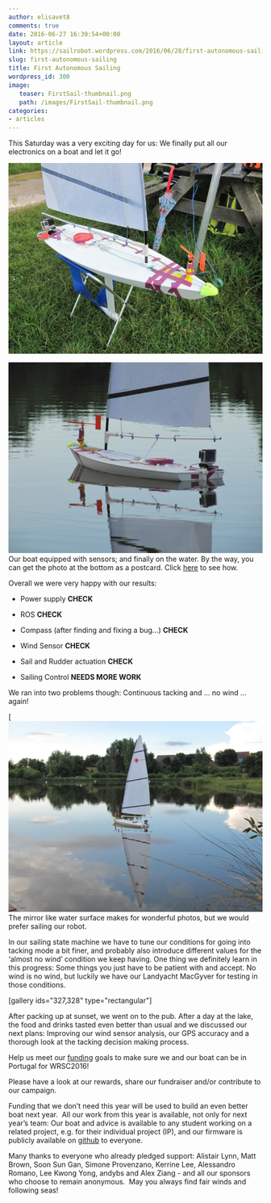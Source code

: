 ```yaml
---
author: elisavet8
comments: true
date: 2016-06-27 16:39:54+00:00
layout: article
link: https://sailrobot.wordpress.com/2016/06/28/first-autonomous-sailing/
slug: first-autonomous-sailing
title: First Autonomous Sailing
wordpress_id: 300
image:
   teaser: FirstSail-thumbnail.png
   path: /images/FirstSail-thumbnail.png
categories:
- articles
---
```


This Saturday was a very exciting day for us: We finally put all our electronics on a boat and let it go!

![dfd](/images/wordpress/dfd.jpg)

![sfs](/images/wordpress/sfs.jpg) Our boat equipped with sensors; and finally on the water. By the way, you can get the photo at the bottom as a postcard. Click [here](https://southampton.hubbub.net/p/sailrobot) to see how.

Overall we were very happy with our results:




  * Power supply **CHECK**


  * ROS **CHECK**


  * Compass (after finding and fixing a bug…) **CHECK**


  * Wind Sensor **CHECK**


  * Sail and Rudder actuation **CHECK**


  * Sailing Control **NEEDS MORE WORK**


We ran into two problems though: Continuous tacking and … no wind … again!

[![lol.jpg](/images/wordpress/lol.jpg) The mirror like water surface makes for wonderful photos, but we would prefer sailing our robot.

In our sailing state machine we have to tune our conditions for going into tacking mode a bit finer, and probably also introduce different values for the ‘almost no wind’ condition we keep having. One thing we definitely learn in this progress: Some things you just have to be patient with and accept. No wind is no wind, but luckily we have our Landyacht MacGyver for testing in those conditions.

[gallery ids="327,328" type="rectangular"]

After packing up at sunset, we went on to the pub. After a day at the lake, the food and drinks tasted even better than usual and we discussed our next plans: Improving our wind sensor analysis, our GPS accuracy and a thorough look at the tacking decision making process.

Help us meet our [funding](https://southampton.hubbub.net/p/sailrobot/) goals to make sure we and our boat can be in Portugal for WRSC2016!

Please have a look at our rewards, share our fundraiser and/or contribute to our campaign.

Funding that we don’t need this year will be used to build an even better boat next year.  All our work from this year is available, not only for next year’s team: Our boat and advice is available to any student working on a related project, e.g. for their individual project (IP), and our firmware is publicly available on [github](https://github.com/Maritime-Robotics-Student-Society/sailing-robot) to everyone.

Many thanks to everyone who already pledged support: Alistair Lynn, Matt Brown, Soon Sun Gan, Simone Provenzano, Kerrine Lee, Alessandro Romano, Lee Kwong Yong, andybs and Alex Ziang - and all our sponsors who choose to remain anonymous. 
May you always find fair winds and following seas!
